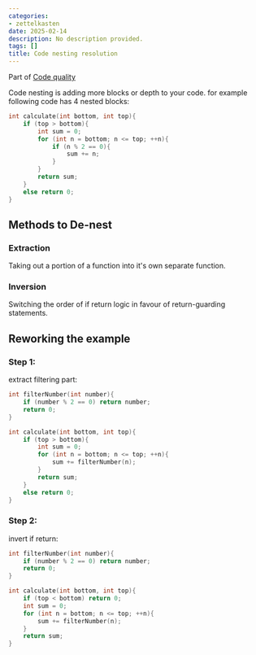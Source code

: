 ```yaml
---
categories:
- zettelkasten
date: 2025-02-14
description: No description provided.
tags: []
title: Code nesting resolution
---
```


Part of [Code quality](Code%20quality)

Code nesting is adding more blocks or depth to your code. for example following code has 4 nested blocks:

```c
int calculate(int bottom, int top){
	if (top > bottom){
		int sum = 0;
		for (int n = bottom; n <= top; ++n){
			if (n % 2 == 0){
				sum += n;
			}
		}
		return sum;
	}
	else return 0;
}
```

## Methods to De-nest

### Extraction

Taking out a portion of a function into it's own separate function.

### Inversion

Switching the order of if return logic in favour of return-guarding statements.

## Reworking the example

### Step 1:

extract filtering part:

```c
int filterNumber(int number){
	if (number % 2 == 0) return number;
	return 0;
}

int calculate(int bottom, int top){
	if (top > bottom){
		int sum = 0;
		for (int n = bottom; n <= top; ++n){
			sum += filterNumber(n);
		}
		return sum;
	}
	else return 0;
}
```

### Step 2:

invert if return:

```c
int filterNumber(int number){
	if (number % 2 == 0) return number;
	return 0;
}

int calculate(int bottom, int top){
	if (top < bottom) return 0;
	int sum = 0;
	for (int n = bottom; n <= top; ++n){
		sum += filterNumber(n);
	}
	return sum;
}
```